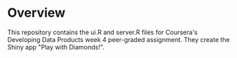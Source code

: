# Overview
This repository contains the ui.R and server.R files for Coursera's Developing Data Products week 4 peer-graded assignment. They create the Shiny app "Play with Diamonds!".
